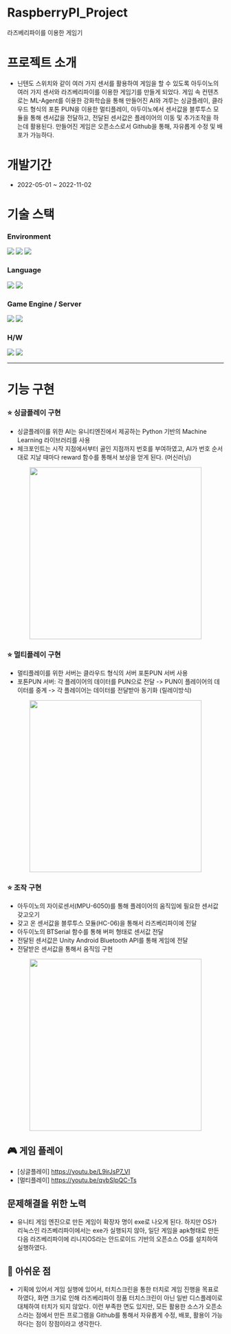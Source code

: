 # RaspberryPI_Project
라즈베리파이를 이용한 게임기

# 프로젝트 소개
 - 닌텐도 스위치와 같이 여러 가지 센서를 활용하여 게임을 할 수 있도록 아두이노의 여러 가지 센서와 라즈베리파이를 이용한 게임기를 만들게 되었다. 게임 속 컨텐츠로는 ML-Agent를 이용한 강화학습을 통해 만들어진 AI와 겨루는 싱글플레이, 클라우드 형식의 포톤 PUN을 이용한 멀티플레이, 아두이노에서 센서값을 블루투스 모듈을 통해 센서값을 전달하고, 전달된 센서값은 플레이어의 이동 및 추가조작을 하는데 활용된다. 만들어진 게임은 오픈소스로서 Github을 통해, 자유롭게 수정 및 배포가 가능하다.

# 개발기간
 - 2022-05-01 ~ 2022-11-02

# 기술 스택
### Environment
<img src="https://img.shields.io/badge/Visual Studio-5c2d91?style=for-the-badge&logo=VisualStudio&logoColor=white"/> <img src="https://img.shields.io/badge/Github-181717?style=for-the-badge&logo=Github&logoColor=white"/> <img src="https://img.shields.io/badge/Git-f05032?style=for-the-badge&logo=Git&logoColor=white"/>

### Language
<img src="https://img.shields.io/badge/C Sharp-239120?style=for-the-badge&logo=CSharp&logoColor=white"/>  <img src="https://img.shields.io/badge/Python-3776ab?style=for-the-badge&logo=Python&logoColor=white"/> 

### Game Engine / Server
<img src="https://img.shields.io/badge/Unity-000000?style=for-the-badge&logo=Unity&logoColor=white"/> <img src="https://img.shields.io/badge/Photon Server-004480?style=for-the-badge&logo=&logoColor=white"/> 
### H/W
<img src="https://img.shields.io/badge/Arduino-00979d?style=for-the-badge&logo=Arduino&logoColor=white"/> <img src="https://img.shields.io/badge/Raspberry Pi 4-a22846?style=for-the-badge&logo=RaspberryPi&logoColor=white"/> 

<hr>

# 기능 구현
### :star: 싱글플레이 구현

- 싱글플레이를 위한 AI는 유니티엔진에서 제공하는 Python 기반의 Machine Learning 라이브러리를 사용
- 체크포인트는 시작 지점에서부터 골인 지점까지 번호를 부여하였고, AI가 번호 순서대로 지날 때마다 reward 함수를 통해서 보상을 얻게 된다. (머신러닝)
<p align="center">
  <img src="https://github.com/daktae/RaspberryPI_Project/assets/66005780/7731601e-5781-4263-b8d5-f10e922bf50e" width="400">
</p>

### :star: 멀티플레이 구현
- 멀티플레이를 위한 서버는 클라우드 형식의 서버 포톤PUN 서버 사용
- 포톤PUN 서버: 각 플레이어의 데이터를 PUN으로 전달 -> PUN이 플레이어의 데이터를 중계 -> 각 플레이어는 데이터를 전달받아 동기화 (릴레이방식)
<p align="center">
  <img src="https://github.com/daktae/RaspberryPI_Project/assets/66005780/e47928ad-2d06-4e75-a796-ff556226dc4e" width="400">
</p>

### :star: 조작 구현
- 아두이노의 자이로센서(MPU-6050)를 통해 플레이어의 움직임에 필요한 센서값 갖고오기
- 갖고 온 센서값을 블루투스 모듈(HC-06)을 통해서 라즈베리파이에 전달
- 아두이노의 BTSerial 함수를 통해 버퍼 형태로 센서값 전달
- 전달된 센서값은  Unity Android Bluetooth API를 통해 게임에 전달
- 전달받은 센서값을 통해서 움직임 구현
<p align="center">
  <img src="https://github.com/daktae/RaspberryPI_Project/assets/66005780/99606fb0-9ec9-4591-8b07-3e954f2aac9f" width="400">
</p>

## :video_game: 게임 플레이
- [싱글플레이] https://youtu.be/L9irJsP7_VI
- [멀티플레이] https://youtu.be/qvbSIpQC-Ts

## 문제해결을 위한 노력
- 유니티 게임 엔진으로 만든 게임이 확장자 명이 exe로 나오게 된다. 하지만 OS가 리눅스인 라즈베리파이에서는 exe가 실행되지 않아, 일단 게임을 apk형태로 만든 다음 라즈베리파이에 리니지OS라는 안드로이드 기반의 오픈소스 OS를 설치하여 실행하였다.

## :memo: 아쉬운 점
- 기획에 있어서 게임 실행에 있어서, 터치스크린을 통한 터치로 게임 진행을 목표로 하였다, 화면 크기로 인해 라즈베리파이 정품 터치스크린이 아닌 일반 디스플레이로 대체하여 터치가 되지 않았다. 이런 부족한 면도 있지만, 모든 활용한 소스가 오픈소스라는 점에서 만든 프로그램을 Github를 통해서 자유롭게 수정, 배포, 활용이 가능하다는 점이 장점이라고 생각한다. 

